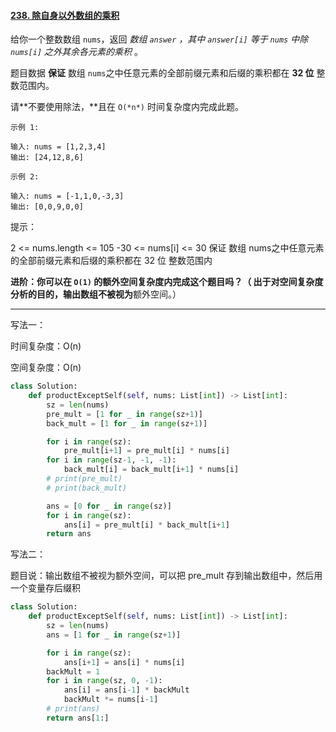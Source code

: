 #### [238. 除自身以外数组的乘积](https://leetcode-cn.com/problems/product-of-array-except-self/)

给你一个整数数组 `nums`，返回 *数组 `answer` ，其中 `answer[i]` 等于 `nums` 中除 `nums[i]` 之外其余各元素的乘积* 。

题目数据 **保证** 数组 `nums`之中任意元素的全部前缀元素和后缀的乘积都在 **32 位** 整数范围内。

请**不要使用除法，**且在 `O(*n*)` 时间复杂度内完成此题。

```
示例 1:

输入: nums = [1,2,3,4]
输出: [24,12,8,6]

示例 2:

输入: nums = [-1,1,0,-3,3]
输出: [0,0,9,0,0]

```

提示：

2 <= nums.length <= 105
-30 <= nums[i] <= 30
保证 数组 nums之中任意元素的全部前缀元素和后缀的乘积都在  32 位 整数范围内

**进阶：**你可以在 `O(1)` 的额外空间复杂度内完成这个题目吗？（ 出于对空间复杂度分析的目的，输出数组**不被视为**额外空间。）

---

写法一：

时间复杂度：O(n)

空间复杂度：O(n)

```python
class Solution:
    def productExceptSelf(self, nums: List[int]) -> List[int]:
        sz = len(nums)
        pre_mult = [1 for _ in range(sz+1)]
        back_mult = [1 for _ in range(sz+1)]

        for i in range(sz):
            pre_mult[i+1] = pre_mult[i] * nums[i]
        for i in range(sz-1, -1, -1):
            back_mult[i] = back_mult[i+1] * nums[i]
        # print(pre_mult)
        # print(back_mult)

        ans = [0 for _ in range(sz)]
        for i in range(sz):
            ans[i] = pre_mult[i] * back_mult[i+1]
        return ans
```

写法二：

题目说：输出数组不被视为额外空间，可以把 pre_mult 存到输出数组中，然后用一个变量存后缀积

```python
class Solution:
    def productExceptSelf(self, nums: List[int]) -> List[int]:
        sz = len(nums)
        ans = [1 for _ in range(sz+1)]

        for i in range(sz):
            ans[i+1] = ans[i] * nums[i]
        backMult = 1
        for i in range(sz, 0, -1):
            ans[i] = ans[i-1] * backMult
            backMult *= nums[i-1]
        # print(ans)
        return ans[1:]
```

